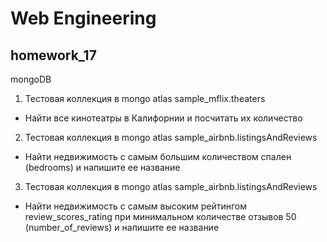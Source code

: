 # Web Engineering

## homework_17

mongoDB

1. Тестовая коллекция в mongo atlas sample_mflix.theaters

- Найти все кинотеатры в Калифорнии и посчитать их количество

2. Тестовая коллекция в mongo atlas sample_airbnb.listingsAndReviews

- Найти недвижимость с самым большим количеством спален (bedrooms) и напишите ее название

3. Тестовая коллекция в mongo atlas sample_airbnb.listingsAndReviews

- Найти недвижимость с самым высоким рейтингом review_scores_rating при минимальном количестве отзывов 50 (number_of_reviews) и напишите ее название
